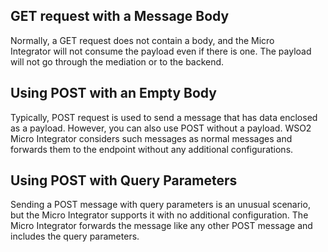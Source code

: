 ## GET request with a Message Body
Normally, a GET request does not contain a body, and the Micro Integrator will not consume the payload even if there is one. The payload will not go through the mediation or to the backend.

## Using POST with an Empty Body
Typically, POST request is used to send a message that has data enclosed as a payload. However, you can also use POST without a payload. WSO2 Micro Integrator considers such messages as normal messages and forwards them to the endpoint without any additional configurations.

## Using POST with Query Parameters
Sending a POST message with query parameters is an unusual scenario, but the Micro Integrator supports it with no additional configuration. The Micro Integrator forwards the message like any other POST message and includes the query parameters.
